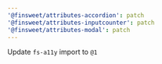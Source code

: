 ```yaml
---
'@finsweet/attributes-accordion': patch
'@finsweet/attributes-inputcounter': patch
'@finsweet/attributes-modal': patch
---
```


Update `fs-a11y` import to `@1`
